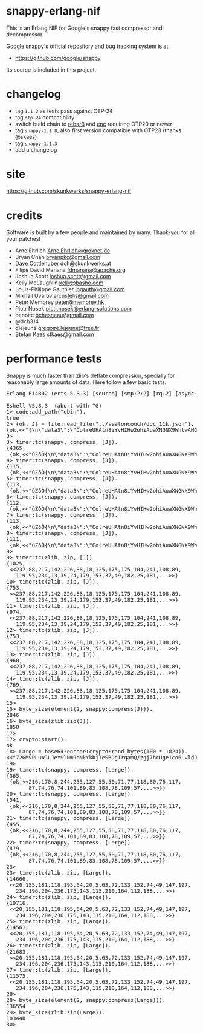 # snappy-erlang-nif

This is an Erlang NIF for Google's snappy fast compressor and decompressor.

Google snappy's official repository and bug tracking system is at:

* https://github.com/google/snappy

Its source is included in this project.

# changelog

- tag `1.1.2` as tests pass against OTP-24
- tag `otp-24` compatibility
- switch build chain to [rebar3] and [enc] requiring OTP20 or newer
- tag `snappy-1.1.8`, also first version compatible with OTP23 (thanks @skaes)
- tag `snappy-1.1.3`
- add a changelog

[rebar3]: https://rebar3.org/
[enc]: https://github.com/davisp/erlang-native-compiler

# site

https://github.com/skunkwerks/snappy-erlang-nif

# credits

Software is built by a few people and maintained by many. Thank-you for
all your patches!


- Arne Ehrlich <Arne.Ehrlich@groknet.de>
- Bryan Chan <bryanpkc@gmail.com>
- Dave Cottlehuber <dch@skunkwerks.at>
- Filipe David Manana <fdmanana@apache.org>
- Joshua Scott <joshua.scott@gmail.com>
- Kelly McLaughlin <kelly@basho.com>
- Louis-Philippe Gauthier <lpgauth@gmail.com>
- Mikhail Uvarov <arcusfelis@gmail.com>
- Peter Membrey <peter@membrey.hk>
- Piotr Nosek <piotr.nosek@erlang-solutions.com>
- benoitc <bchesneau@gmail.com>
- @dch314
- glejeune <gregoire.lejeune@free.fr>
- Stefan Kaes <stkaes@gmail.com>

# performance tests

Snappy is much faster than zlib's deflate compression, specially for reasonably large amounts of
data. Here follow a few basic tests.

<pre>
Erlang R14B02 (erts-5.8.3) [source] [smp:2:2] [rq:2] [async-threads:0] [hipe] [kernel-poll:false]

Eshell V5.8.3  (abort with ^G)
1&gt; code:add_path("ebin").
true
2&gt; {ok, J} = file:read_file("../seatoncouch/doc_11k.json").
{ok,&lt;&lt;"{\n\"data3\":\"ColreUHAtn8iYvHIHw2ohiAuaXNGNX9WhlwANGDBYKYs6YEvHXgFXRkWuYoFyfLVqtjZNPedtukWRDXFz7VUOl4APLS7GB9Nw"...&gt;&gt;}
3&gt;
3&gt; timer:tc(snappy, compress, [J]).
{4365,
 {ok,&lt;&lt;"úZðÔ{\n\"data3\":\"ColreUHAtn8iYvHIHw2ohiAuaXNGNX9WhlwANGDBYKYs6YEvHXgFXRkWuYoFyfLVqtjZNPedtukWRDXFz7VUO"...&gt;&gt;}}
4&gt; timer:tc(snappy, compress, [J]).
{115,
 {ok,&lt;&lt;"úZðÔ{\n\"data3\":\"ColreUHAtn8iYvHIHw2ohiAuaXNGNX9WhlwANGDBYKYs6YEvHXgFXRkWuYoFyfLVqtjZNPedtukWRDXFz7VUO"...&gt;&gt;}}
5&gt; timer:tc(snappy, compress, [J]).
{113,
 {ok,&lt;&lt;"úZðÔ{\n\"data3\":\"ColreUHAtn8iYvHIHw2ohiAuaXNGNX9WhlwANGDBYKYs6YEvHXgFXRkWuYoFyfLVqtjZNPedtukWRDXFz7VUO"...&gt;&gt;}}
6&gt; timer:tc(snappy, compress, [J]).
{112,
 {ok,&lt;&lt;"úZðÔ{\n\"data3\":\"ColreUHAtn8iYvHIHw2ohiAuaXNGNX9WhlwANGDBYKYs6YEvHXgFXRkWuYoFyfLVqtjZNPedtukWRDXFz7VUO"...&gt;&gt;}}
7&gt; timer:tc(snappy, compress, [J]).
{113,
 {ok,&lt;&lt;"úZðÔ{\n\"data3\":\"ColreUHAtn8iYvHIHw2ohiAuaXNGNX9WhlwANGDBYKYs6YEvHXgFXRkWuYoFyfLVqtjZNPedtukWRDXFz7VUO"...&gt;&gt;}}
8&gt; timer:tc(snappy, compress, [J]).
{111,
 {ok,&lt;&lt;"úZðÔ{\n\"data3\":\"ColreUHAtn8iYvHIHw2ohiAuaXNGNX9WhlwANGDBYKYs6YEvHXgFXRkWuYoFyfLVqtjZNPedtukWRDXFz7VUO"...&gt;&gt;}}
9&gt;
9&gt; timer:tc(zlib, zip, [J]).
{1025,
 &lt;&lt;237,88,217,142,226,88,18,125,175,175,104,241,108,89,
   119,95,234,13,39,24,179,153,37,49,182,25,181,...&gt;&gt;}
10&gt; timer:tc(zlib, zip, [J]).
{753,
 &lt;&lt;237,88,217,142,226,88,18,125,175,175,104,241,108,89,
   119,95,234,13,39,24,179,153,37,49,182,25,181,...&gt;&gt;}
11&gt; timer:tc(zlib, zip, [J]).
{974,
 &lt;&lt;237,88,217,142,226,88,18,125,175,175,104,241,108,89,
   119,95,234,13,39,24,179,153,37,49,182,25,181,...&gt;&gt;}
12&gt; timer:tc(zlib, zip, [J]).
{753,
 &lt;&lt;237,88,217,142,226,88,18,125,175,175,104,241,108,89,
   119,95,234,13,39,24,179,153,37,49,182,25,181,...&gt;&gt;}
13&gt; timer:tc(zlib, zip, [J]).
{960,
 &lt;&lt;237,88,217,142,226,88,18,125,175,175,104,241,108,89,
   119,95,234,13,39,24,179,153,37,49,182,25,181,...&gt;&gt;}
14&gt; timer:tc(zlib, zip, [J]).
{769,
 &lt;&lt;237,88,217,142,226,88,18,125,175,175,104,241,108,89,
   119,95,234,13,39,24,179,153,37,49,182,25,181,...&gt;&gt;}
15&gt;
15&gt; byte_size(element(2, snappy:compress(J))).
2846
16&gt; byte_size(zlib:zip(J)).
1858
17&gt;
17&gt; crypto:start().
ok
18&gt; Large = base64:encode(crypto:rand_bytes(100 * 1024)).
&lt;&lt;"72GMvPLuWJLJeYSlNm9oNkYkbjTeSBDgTrqamQ/zgj7hcUge1co6LvldJyitKPZkMPQGnrN98EyqSyWto3k7ShNgiNc05Gt4zdXSbTVSDzeID661DnJX"...&gt;&gt;
19&gt;
19&gt; timer:tc(snappy, compress, [Large]).
{365,
 {ok,&lt;&lt;216,170,8,244,255,127,55,50,71,77,118,80,76,117,
       87,74,76,74,101,89,83,108,78,109,57,...&gt;&gt;}}
20&gt; timer:tc(snappy, compress, [Large]).
{541,
 {ok,&lt;&lt;216,170,8,244,255,127,55,50,71,77,118,80,76,117,
       87,74,76,74,101,89,83,108,78,109,57,...&gt;&gt;}}
21&gt; timer:tc(snappy, compress, [Large]).
{455,
 {ok,&lt;&lt;216,170,8,244,255,127,55,50,71,77,118,80,76,117,
       87,74,76,74,101,89,83,108,78,109,57,...&gt;&gt;}}
22&gt; timer:tc(snappy, compress, [Large]).
{479,
 {ok,&lt;&lt;216,170,8,244,255,127,55,50,71,77,118,80,76,117,
       87,74,76,74,101,89,83,108,78,109,57,...&gt;&gt;}}
23&gt;
23&gt; timer:tc(zlib, zip, [Large]).
{14666,
 &lt;&lt;20,155,181,118,195,64,20,5,63,72,133,152,74,49,147,197,
   234,196,204,236,175,143,115,210,164,112,188,...&gt;&gt;}
24&gt; timer:tc(zlib, zip, [Large]).
{19716,
 &lt;&lt;20,155,181,118,195,64,20,5,63,72,133,152,74,49,147,197,
   234,196,204,236,175,143,115,210,164,112,188,...&gt;&gt;}
25&gt; timer:tc(zlib, zip, [Large]).
{14561,
 &lt;&lt;20,155,181,118,195,64,20,5,63,72,133,152,74,49,147,197,
   234,196,204,236,175,143,115,210,164,112,188,...&gt;&gt;}
26&gt; timer:tc(zlib, zip, [Large]).
{21683,
 &lt;&lt;20,155,181,118,195,64,20,5,63,72,133,152,74,49,147,197,
   234,196,204,236,175,143,115,210,164,112,188,...&gt;&gt;}
27&gt; timer:tc(zlib, zip, [Large]).
{11575,
 &lt;&lt;20,155,181,118,195,64,20,5,63,72,133,152,74,49,147,197,
   234,196,204,236,175,143,115,210,164,112,188,...&gt;&gt;}
28&gt;
28&gt; byte_size(element(2, snappy:compress(Large))).
136554
29&gt; byte_size(zlib:zip(Large)).
103440
30&gt;
</pre>
